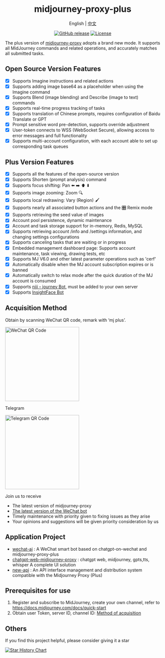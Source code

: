 <div align="center">

<h1 align="center">midjourney-proxy-plus</h1>

English | [中文](./README_CN.md)

[![GitHub release](https://img.shields.io/static/v1?label=release&message=v3.8.2&color=blue)](https://github.com/litter-coder/midjourney-proxy-plus)
[![License](https://img.shields.io/badge/license-Apache%202-4EB1BA.svg)](https://www.apache.org/licenses/LICENSE-2.0.html)

</div>

The plus version of [midjourney-proxy](https://github.com/novicezk/midjourney-proxy) adopts a brand new mode. It supports all MidJourney commands and related operations, and accurately matches all submitted tasks.

## Open Source Version Features
- [x] Supports Imagine instructions and related actions
- [x] Supports adding image base64 as a placeholder when using the Imagine command
- [x] Supports Blend (image blending) and Describe (image to text) commands
- [x] Supports real-time progress tracking of tasks
- [x] Supports translation of Chinese prompts, requires configuration of Baidu Translate or GPT
- [x] Prompt sensitive word pre-detection, supports override adjustment
- [x] User-token connects to WSS (WebSocket Secure), allowing access to error messages and full functionality
- [x] Supports multi-account configuration, with each account able to set up corresponding task queues

## Plus Version Features
- [x] Supports all the features of the open-source version
- [x] Supports Shorten (prompt analysis) command
- [x] Supports focus shifting: Pan ⬅️ ➡️ ⬆️ ⬇️
- [x] Supports image zooming: Zoom 🔍
- [x] Supports local redrawing: Vary (Region) 🖌
- [x] Supports nearly all associated button actions and the 🎛️ Remix mode
- [x] Supports retrieving the seed value of images
- [x] Account pool persistence, dynamic maintenance
- [x] Account and task storage support for in-memory, Redis, MySQL
- [x] Supports retrieving account /info and /settings information, and changing settings configurations
- [x] Supports canceling tasks that are waiting or in progress
- [x] Embedded management dashboard page: Supports account maintenance, task viewing, drawing tests, etc
- [x] Supports MJ V6.0 and other latest parameter operations such as 'cerf'
- [x] Automatically disable when the MJ account subscription expires or is banned
- [x] Automatically switch to relax mode after the quick duration of the MJ account is consumed
- [x] Supports [niji・journey Bot](https://discord.com/invite/nijijourney), must be added to your own server
- [x] Supports [InsightFace Bot](https://discord.com/api/oauth2/authorize?client_id=1090660574196674713&permissions=274877945856&scope=bot)

## Acquisition Method

Obtain by scanning WeChat QR code, remark with ‘mj plus’.

 <img src="https://raw.githubusercontent.com/litter-coder/midjourney-proxy-plus/main/docs/manager-qrcode.jpeg" width="240" alt="WeChat QR Code"/>

Telegram

 <img src="https://raw.githubusercontent.com/litter-coder/midjourney-proxy-plus/main/docs/telegram-qrcode.png" width="240" alt="Telegram QR Code"/>

Join us to receive

- The latest version of midjourney-proxy
- [The latest version of the WeChat bot](https://github.com/litter-coder/wechat-ai)
- Timely maintenance with priority given to fixing issues as they arise
- Your opinions and suggestions will be given priority consideration by us

## Application Project
- [wechat-ai](https://github.com/litter-coder/wechat-ai) : A WeChat smart bot based on chatgpt-on-wechat and midjourney-proxy-plus
- [chatgpt-web-midjourney-proxy](https://github.com/Dooy/chatgpt-web-midjourney-proxy) : chatgpt web, midjourney, gpts,tts, whisper A complete UI solution
- [new-api](https://github.com/Calcium-Ion/new-api) : An API interface management and distribution system compatible with the Midjourney Proxy (Plus)

## Prerequisites for use
1. Register and subscribe to MidJourney, create your own channel, refer to https://docs.midjourney.com/docs/quick-start
2. Obtain user Token, server ID, channel ID: [Method of acquisition](./docs/discord-params.md)

## Others
If you find this project helpful, please consider giving it a star

[![Star History Chart](https://api.star-history.com/svg?repos=litter-coder/midjourney-proxy-plus&type=Date)](https://star-history.com/#litter-coder/midjourney-proxy-plus&Date)